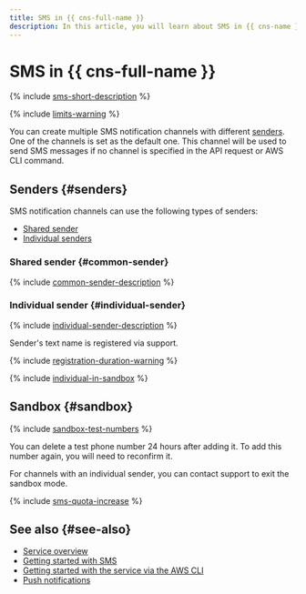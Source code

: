 ```yaml
---
title: SMS in {{ cns-full-name }}
description: In this article, you will learn about SMS in {{ cns-name }}, types of senders, and the sandbox.
---
```


# SMS in {{ cns-full-name }}


{% include [sms-short-description](../../_includes/notifications/sms-short-description.md) %}

{% include [limits-warning](../../_includes/notifications/limits-warning.md) %}

You can create multiple SMS notification channels with different [senders](#senders). One of the channels is set as the default one. This channel will be used to send SMS messages if no channel is specified in the API request or AWS CLI command.

## Senders {#senders}

SMS notification channels can use the following types of senders:
* [Shared sender](#common-sender)
* [Individual senders](#individual-sender)

### Shared sender {#common-sender}

{% include [common-sender-description](../../_includes/notifications/common-sender-description.md) %}

### Individual sender {#individual-sender}

{% include [individual-sender-description](../../_includes/notifications/individual-sender-description.md) %}

Sender's text name is registered via support.

{% include [registration-duration-warning](../../_includes/notifications/registration-duration-warning.md) %}

{% include [individual-in-sandbox](../../_includes/notifications/individual-in-sandbox.md) %}

## Sandbox {#sandbox}

{% include [sandbox-test-numbers](../../_includes/notifications/sandbox-test-numbers.md) %}

You can delete a test phone number 24 hours after adding it. To add this number again, you will need to reconfirm it.

For channels with an individual sender, you can contact support to exit the sandbox mode.

{% include [sms-quota-increase](../../_includes/notifications/sms-quota-increase.md) %}

## See also {#see-also}

* [Service overview](index.md)
* [Getting started with SMS](../quickstart-sms.md)
* [Getting started with the service via the AWS CLI](../tools/aws-cli.md)
* [Push notifications](push.md)